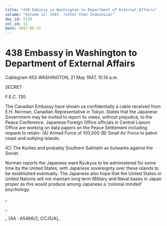 ```yaml
---
title: "438 Embassy in Washington to Department of External Affairs"
volume: "Volume 12: 1947, (other than Indonesia)"
doc_id: 5120
vol_id: 12
date: 1947-05-21
---
```


# 438 Embassy in Washington to Department of External Affairs

Cablegram 653 WASHINGTON, 21 May 1947, 10.14 a.m.

SECRET

F.E.C. 130.

The Canadian Embassy have shown us confidentially a cable received from E.H. Norman, Canadian Representative in Tokyo. States that the Japanese Government may be invited to report its views, without prejudice, to the Peace Conference. Japanese Foreign Office officials in Central Liaison Office are working on data papers on the Peace Settlement including request to retain- (A) Armed Force of 100,000 (B) Small Air Force to patrol coast and outlying islands.

(C) The Kuriles and probably Southern Sakhalin as bulwarks against the Soviet.

Norman reports the Japanese want Ryukyus to be administered for some time by the United States, with Japanese sovereignty over these islands to be established eventually. The Japanese also hope that the United States or United Nations will not maintain long term Military and Naval bases in Japan proper as this would produce among Japanese a 'colonial minded' psychology.

_

_

_ [AA : A5466/2, CCJ5/A]_
